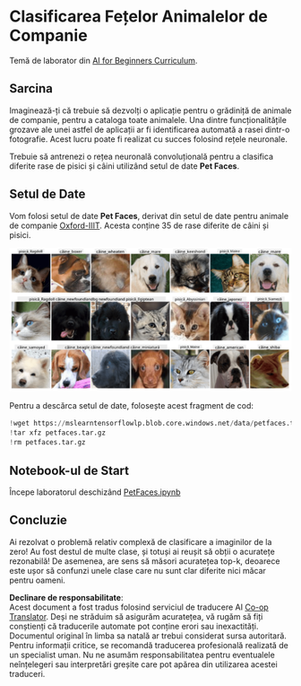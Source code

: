 <!--
CO_OP_TRANSLATOR_METADATA:
{
  "original_hash": "f3d2cee9cb3c52160419e560c57a690e",
  "translation_date": "2025-08-25T22:58:20+00:00",
  "source_file": "lessons/4-ComputerVision/07-ConvNets/lab/README.md",
  "language_code": "ro"
}
-->
# Clasificarea Fețelor Animalelor de Companie

Temă de laborator din [AI for Beginners Curriculum](https://github.com/microsoft/ai-for-beginners).

## Sarcina

Imaginează-ți că trebuie să dezvolți o aplicație pentru o grădiniță de animale de companie, pentru a cataloga toate animalele. Una dintre funcționalitățile grozave ale unei astfel de aplicații ar fi identificarea automată a rasei dintr-o fotografie. Acest lucru poate fi realizat cu succes folosind rețele neuronale.

Trebuie să antrenezi o rețea neuronală convoluțională pentru a clasifica diferite rase de pisici și câini utilizând setul de date **Pet Faces**.

## Setul de Date

Vom folosi setul de date **Pet Faces**, derivat din setul de date pentru animale de companie [Oxford-IIIT](https://www.robots.ox.ac.uk/~vgg/data/pets/). Acesta conține 35 de rase diferite de câini și pisici.

![Setul de date cu care vom lucra](../../../../../../translated_images/data.50b2a9d5484bdbf0f52f5765b381cec9efe2bd296a98f007f90bedb6ac67f2a8.ro.png)

Pentru a descărca setul de date, folosește acest fragment de cod:

```python
!wget https://mslearntensorflowlp.blob.core.windows.net/data/petfaces.tar.gz
!tar xfz petfaces.tar.gz
!rm petfaces.tar.gz
```

## Notebook-ul de Start

Începe laboratorul deschizând [PetFaces.ipynb](../../../../../../lessons/4-ComputerVision/07-ConvNets/lab/PetFaces.ipynb)

## Concluzie

Ai rezolvat o problemă relativ complexă de clasificare a imaginilor de la zero! Au fost destul de multe clase, și totuși ai reușit să obții o acuratețe rezonabilă! De asemenea, are sens să măsori acuratețea top-k, deoarece este ușor să confunzi unele clase care nu sunt clar diferite nici măcar pentru oameni.

**Declinare de responsabilitate**:  
Acest document a fost tradus folosind serviciul de traducere AI [Co-op Translator](https://github.com/Azure/co-op-translator). Deși ne străduim să asigurăm acuratețea, vă rugăm să fiți conștienți că traducerile automate pot conține erori sau inexactități. Documentul original în limba sa natală ar trebui considerat sursa autoritară. Pentru informații critice, se recomandă traducerea profesională realizată de un specialist uman. Nu ne asumăm responsabilitatea pentru eventualele neînțelegeri sau interpretări greșite care pot apărea din utilizarea acestei traduceri.